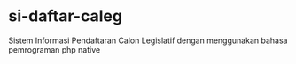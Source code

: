 # si-daftar-caleg
Sistem Informasi Pendaftaran Calon Legislatif dengan menggunakan bahasa pemrograman php native
